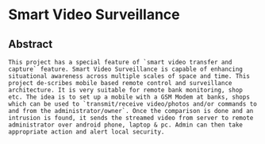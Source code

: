 # Smart Video Surveillance

## Abstract

    This project has a special feature of `smart video transfer and capture` feature. Smart Video Surveillance is capable of enhancing situational awareness across multiple scales of space and time. This project de-scribes mobile based remote control and surveillance architecture. It is very suitable for remote bank monitoring, shop etc. The idea is to set up a mobile with a GSM Modem at banks, shops which can be used to `transmit/receive video/photos and/or commands to and from the administrator/owner`. Once the comparison is done and an intrusion is found, it sends the streamed video from server to remote administrator over android phone, laptop & pc. Admin can then take appropriate action and alert local security.
